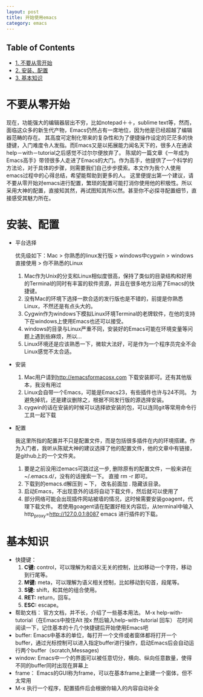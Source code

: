 ```yaml
---
layout: post
title: 开始使用emacs
category: emacs
---
```

<div id="table-of-contents">
<h2>Table of Contents</h2>
<div id="text-table-of-contents">
<ul>
<li><a href="#sec-1">1. 不要从零开始</a></li>
<li><a href="#sec-2">2. 安装、配置</a></li>
<li><a href="#sec-3">3. 基本知识</a></li>
</ul>
</div>
</div>

# 不要从零开始<a id="sec-1" name="sec-1"></a>

现在，功能强大的编辑器层出不穷，比如notepad＋＋，sublime text等，然而，面临这众多的新生代产物，Emacs仍然占有一席地位，因为他是已经超越了编辑器范畴的存在。
其高度可定制化带来的复杂性和为了便捷操作设定的茫茫多的快捷键，入门难度令人发指。而Emacs又是以拓展能力闻名天下的，很多人在通读help－with－tutorial之后感觉不过尔尔便放弃了。
陈斌的一篇文章《一年成为Emacs高手》带领很多人走进了Emacs的大门。作为高手，他提供了一个科学的方法论，对于具体的步骤，则需要我们自己步步摸索。本文作为我个人使用emacs过程中的心得总结，希望能帮助到更多的人。
这里便提出第一个建议，请不要从零开始对emacs进行配置，繁琐的配置可能打消你使用他的积极性。所以采用大神的配置，直接知其然，再试图知其所以然。甚至你不必探寻配置细节，直接感受其魅力所在。

# 安装、配置<a id="sec-2" name="sec-2"></a>

-   平台选择
    
    优先级如下：Mac > 你熟悉的linux发行版 > windows中cygwin > windows直接使用 > 你不熟悉的Linux
    
    1.  Mac作为Unix的分支和Linux相似度很高，保持了类似的目录结构和好用的Terminal的同时有丰富的软件资源，并且在很多地方沿用了Emacs的快捷键。
    2.  没有Mac的环境下选择一款合适的发行版也是不错的，前提是你熟悉Linux，不然还是有点头大的。
    3.  Cygwin作为windows下模拟Linux环境Terminal的老牌软件，在他的支持下在windows上使用Emacs也还可以接受。
    4.  windows的目录与Linux严重不同，安装好的Emacs可能在环境变量等问题上遇到些麻烦，所以…
    5.  Linux环境还是应该熟悉一下，微软大法好，可是作为一个程序员完全不会Linux感觉不太合适。
-   安装
    1.  Mac用户请到<http://emacsformacosx.com> 下载安装即可。还有其他版本，我没有用过
    2.  Linux会自带一个Emacs，可能是Emacs23，有些插件也许与24不同。 为避免掉坑，还是建议删除之，根据不同发行版的源选择安装。
    3.  cygwin的话在安装的时候可以选择欲安装的包，可以连同git等常用命令行工具一起下载
-   配置
    
    我这里所指的配置并不只是配置文件，而是包括很多插件在内的环境搭建。作为入门者，我听从陈斌大神的建议选择了他的配置文件，他的文章中有链接，是github上的一个文件夹。
    
    1.  要是之前没用过emacs可跳过这一步, 删除原有的配置文件，一般来讲在 ~/.emacs.d/，没有的话搜索一下。 直接 rm -r 即可。
    2.  下载到的emacs.d解压到 ~ 下， 改名前面加 . 隐藏该目录。
    3.  启动Emacs，不出现意外的话将自动下载文件，然后就可以使用了
    4.  部分网络可能会出现插件网站被墙的情况，这时候需要安装goagent，代理下载文件。 若使用goagent请在配置好相关内容后，从terminal中输入 http<sub>proxy</sub>=<http://127.0.0.1:8087> emacs 进行插件的下载。

# 基本知识<a id="sec-3" name="sec-3"></a>

-   快捷键：
    1.  **C键:** control，可以理解为和语义无关的控制，比如移动一个字符，移动到行尾等。
    2.  **M键:** meta，可以理解为语义相关控制，比如移动到句首，段尾等。
    3.  **S键:** shift，和其他的组合使用。
    4.  **RET:** return，回车。
    5.  **ESC:** escape。
-   帮助文档：
    官方文档，并不长，介绍了一些基本用法。 M-x help-with-tutorial（在Emacs中按住Alt 按x 然后输入help-with-tutorial 回车） 花时间阅读一下，记住基本的十几个快捷键后开始使用Emacs吧
-   buffer:
    Emacs中基本的单位，每打开一个文件或者窗体都将打开一个buffer，通过光标控制可以进入指定buffer进行操作，启动Emacs后会自动运行两个buffer（scratch,Messages)
-   window:
    Emacs中一个的界面可以被任意切分，横向、纵向任意数量，使得不同的buffer同时出现在屏幕上
-   frame：
    Emacs的GUI称为frame，可以在基本frame上新建一个窗体，但不太常用
-   M-x
    执行一个程序，配置插件后会根据你输入的内容自动补全